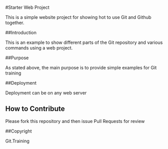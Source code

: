 #Starter Web Project

This is a simple website project for showing hot to use Git and Github together.

##Introduction

This is an example to show different parts of the Git repository and various commands using a web project.

##Purpose

As stated above, the main purpose is to provide simple examples for Git training

##Deployment

Deployment can be on any web server

## How to Contribute

Please fork this repository and then issue Pull Requests for review

##Copyright

Git.Training